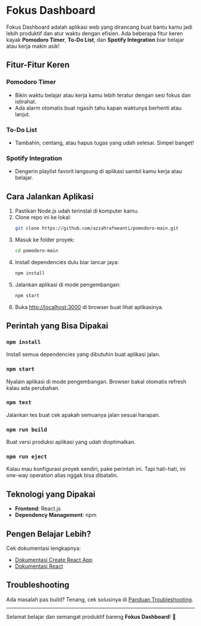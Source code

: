 
# Fokus Dashboard

Fokus Dashboard adalah aplikasi web yang dirancang buat bantu kamu jadi lebih produktif dan atur waktu dengan efisien. Ada beberapa fitur keren kayak **Pomodoro Timer**, **To-Do List**, dan **Spotify Integration** biar belajar atau kerja makin asik!

## Fitur-Fitur Keren

### Pomodoro Timer
- Bikin waktu belajar atau kerja kamu lebih teratur dengan sesi fokus dan istirahat.
- Ada alarm otomatis buat ngasih tahu kapan waktunya berhenti atau lanjut.

### To-Do List
- Tambahin, centang, atau hapus tugas yang udah selesai. Simpel banget!

### Spotify Integration
- Dengerin playlist favorit langsung di aplikasi sambil kamu kerja atau belajar.

## Cara Jalankan Aplikasi

1. Pastikan Node.js udah terinstal di komputer kamu.
2. Clone repo ini ke lokal:
   ```bash
   git clone https://github.com/azzahrafeeanti/pomodoro-main.git
   ```
3. Masuk ke folder proyek:
   ```bash
   cd pomodoro-main
   ```
4. Install dependencies dulu biar lancar jaya:
   ```bash
   npm install
   ```
5. Jalankan aplikasi di mode pengembangan:
   ```bash
   npm start
   ```
6. Buka [http://localhost:3000](http://localhost:3000) di browser buat lihat aplikasinya.

## Perintah yang Bisa Dipakai

### `npm install`
Install semua dependencies yang dibutuhin buat aplikasi jalan.

### `npm start`
Nyalain aplikasi di mode pengembangan. Browser bakal otomatis refresh kalau ada perubahan.

### `npm test`
Jalankan tes buat cek apakah semuanya jalan sesuai harapan.

### `npm run build`
Buat versi produksi aplikasi yang udah dioptimalkan.

### `npm run eject`
Kalau mau konfigurasi proyek sendiri, pake perintah ini. Tapi hati-hati, ini one-way operation alias nggak bisa dibatalin.

## Teknologi yang Dipakai
- **Frontend**: React.js
- **Dependency Management**: npm

## Pengen Belajar Lebih?
Cek dokumentasi lengkapnya:
- [Dokumentasi Create React App](https://facebook.github.io/create-react-app/docs/getting-started)
- [Dokumentasi React](https://reactjs.org/)

## Troubleshooting
Ada masalah pas build? Tenang, cek solusinya di [Panduan Troubleshooting](https://facebook.github.io/create-react-app/docs/troubleshooting#npm-run-build-fails-to-minify).

---

Selamat belajar dan semangat produktif bareng **Fokus Dashboard**! 🚀
